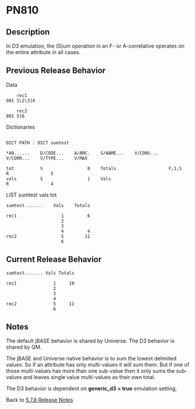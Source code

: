 # PN810

<PageHeader />

## Description

In D3 emulation, the (S)um operation in an F- or A-correlative operates on the entire attribute in all cases.

## Previous Release Behavior

Data
```
    rec1
001 1\2\3]4

    rec2
001 5]6

```
Dictionaries
```

DICT PATH : DICT sumtest

*A0......    D/CODE...    A/AMC.    S/NAME...    V/CONV...    V/CORR...    V/TYPE...    V/MAX

tot          S                 0    Totals                    F;1;S        R                5
vals         S                 1    Vals                                   R                4
```
LIST sumtest vals tot
```
sumtest.......    Vals    Totals

rec1                 1         6
                     2
                     3
                     4         4
rec2                 5        11
                     6
```
## Current Release Behavior
```
sumtest....... Vals Totals

rec1              1     10
                  2
                  3
                  4
rec2              5     11
                  6
```

## Notes

The default jBASE behavior is shared by Universe. The D3 behavior is shared by QM.  

The jBASE and Universe native behavior is to sum the lowest delimited values. So if an attribute has only multi-values it will sum them. But if one of those multi-values has more than one sub-value then it only sums the sub-values and leaves single value multi-values as their own total.

The D3 behavior is dependent on **generic_d3 = true** emulation setting,

Back to [5.7.8 Release Notes](../5.7.8/README.md)
  
<PageFooter />
